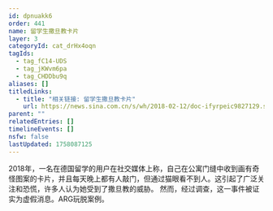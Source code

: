 ```yaml
---
id: dpnuakk6
order: 441
name: 留学生撒旦教卡片
layer: 3
categoryId: cat_drHx4oqn
tagIds:
  - tag_fC14-UDS
  - tag_jKWvm6pa
  - tag_CHDDbu9q
aliases: []
titledLinks:
  - title: "相关链接: 留学生撒旦教卡片"
    url: https://news.sina.com.cn/s/wh/2018-02-12/doc-ifyrpeic9827129.shtml
parent: ""
relatedEntries: []
timelineEvents: []
nsfw: false
lastUpdated: 1758087125
---
```


2018年，一名在德国留学的用户在社交媒体上称，自己在公寓门缝中收到画有奇怪图案的卡片，并且每天晚上都有人敲门，但通过猫眼看不到人。这引起了广泛关注和恐慌，许多人认为她受到了撒旦教的威胁。 然而，经过调查，这一事件被证实为虚假消息。ARG玩脱案例。